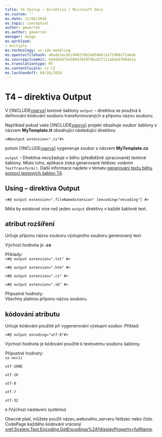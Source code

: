 ```yaml
---
title: T4 Výstup – direktiva | Microsoft Docs
ms.custom: ''
ms.date: 11/04/2016
ms.topic: conceptual
author: gewarren
ms.author: gewarren
manager: douge
ms.workload:
- multiple
ms.technology: vs-ide-modeling
ms.openlocfilehash: 40ade1ec02c940270b3a0540b11e719081f1a6de
ms.sourcegitcommit: 6a9d5bd75e50947659fd6c837111a6a547884e2a
ms.translationtype: MT
ms.contentlocale: cs-CZ
ms.lasthandoff: 04/16/2018
---
```

# <a name="t4-output-directive"></a>T4 – direktiva Output
V [!INCLUDE[vsprvs](../code-quality/includes/vsprvs_md.md)] textové šablony `output` – direktiva se používá k definování kódování souboru transformovaných a příponu názvu souboru.  
  
 Například pokud vaše [!INCLUDE[vsprvs](../code-quality/includes/vsprvs_md.md)] projekt obsahuje soubor šablony s názvem **MyTemplate.tt** obsahující následující direktivu:  
  
 `<#@output extension=".cs"#>`  
  
 potom [!INCLUDE[vsprvs](../code-quality/includes/vsprvs_md.md)] vygeneruje soubor s názvem **MyTemplate.cs**  
  
 `output` – Direktiva nevyžaduje v běhu (předběžně zpracované) textové šablony. Místo toho, aplikace získá generované řetězec voláním `TextTransform()`. Další informace najdete v tématu [generování textu běhu pomocí textových šablon T4](../modeling/run-time-text-generation-with-t4-text-templates.md).  
  
## <a name="using-the-output-directive"></a>Using – direktiva Output  
  
```  
<#@ output extension=".fileNameExtension" [encoding="encoding"] #>  
```  
  
 Měla by existovat více než jeden `output` direktivy v každé šabloně text.  
  
## <a name="extension-attribute"></a>atribut rozšíření  
 Určuje příponu názvu souboru výstupního souboru generovaný text.  
  
 Výchozí hodnota je **.cs**  
  
 Příklady:  
 `<#@ output extension=".txt" #>`  
  
 `<#@ output extension=".htm" #>`  
  
 `<#@ output extension=".cs" #>`  
  
 `<#@ output extension=".vb" #>`  
  
 Přípustné hodnoty:  
 Všechny platnou příponu názvu souboru.  
  
## <a name="encoding-attribute"></a>kódování atributu  
 Určuje kódování použité při vygenerování výstupní soubor. Příklad:  
  
 `<#@ output encoding="utf-8"#>`  
  
 Výchozí hodnota je kódování použité k textovému souboru šablony.  
  
 Přípustné hodnoty:  
 `us-ascii`  
  
 `utf-16BE`  
  
 `utf-16`  
  
 `utf-8`  
  
 `utf-7`  
  
 `utf-32`  
  
 `0` (Výchozí nastavení systému)  
  
 Obecně platí, můžete použít název_webového_serveru řetězec nebo číslo CodePage každého kódování vrácený <xref:System.Text.Encoding.GetEncodings%2A?displayProperty=fullName>.